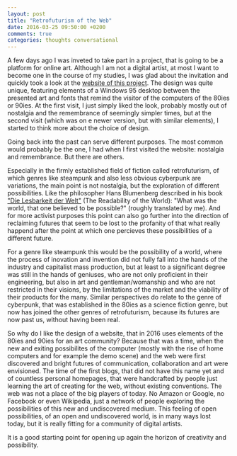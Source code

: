 ```yaml
---
layout: post
title: "Retrofuturism of the Web"
date: 2016-03-25 09:50:00 +0200
comments: true
categories: thoughts conversational
---
```


A few days ago I was inveted to take part in a project, that is going to be a platform for online art. Although I am not a digital artist, at most I want to become one in the course of my studies, I was glad about the invitation and quickly took a look at the [website of this project][0]. The design was quite unique, featuring elements of a Windows 95 desktop between the presented art and fonts that remind the visitor of the computers of the 80ies or 90ies. At the first visit, I just simply liked the look, probably mostly out of nostalgia and the remembrance of seemingly simpler times, but at the second visit (which was on e newer version, but with similar elements), I started to think more about the choice of design.
<!-- more -->
Going back into the past can serve different purposes. The most common would probably be the one, I had when I first visited the website: nostalgia and remembrance. But there are others.

Especially in the firmly established field of fiction called retrofuturism, of which genres like steampunk and also less obvious cyberpunk are variations, the main point is not nostalgia, but the exploration of different possibilities. Like the philosopher Hans Blumenberg described in his book ["Die Lesbarkeit der Welt"][1] (The Readability of the World): "What was the world, that one believed to be possible?" (roughly translated by me). And for more activist purposes this point can also go further into the direction of reclaiming futures that seem to be lost to the profanity of that what really happend after the point at which one percieves these possibilities of a different future.

For a genre like steampunk this would be the possibility of a world, where the process of inovation and invention did not fully fall into the hands of the industry and capitalist mass production, but at least to a significant degree was still in the hands of geniuses, who are not only proficient in their engineering, but also in art and gentleman/womanship and who are not restricted in their visions, by the limitations of the market and the viability of their products for the many. Similar perspectives do relate to the genre of cyberpunk, that was established in the 80ies as a science fiction genre, but now has joined the other genres of retrofuturism, because its futures are now past us, without having been real.

So why do I like the design of a website, that in 2016 uses elements of the 80ies and 90ies for an art community? Because that was a time, when the new and exiting possibilites of the computer (mostly with the rise of home computers and for example the demo scene) and the web were first discovered and bright futures of communication, collaboration and art were envisioned. The time of the first blogs, that did not have this name yet and of countless personal homepages, that were handcrafted by people just learning the art of creating for the web, without existing conventions. The web was not a place of the big players of today. No Amazon or Google, no Facebook or even Wikipedia, just a network of people exploring the possibilities of this new and undiscovered medium. This feeling of open possibilities, of an open and undiscovered world, is in many ways lost today, but it is really fitting for a community of digital artists.

It is a good starting point for opening up again the horizon of creativity and possibility.

[0]: http://mkblv.space/
[1]: http://www.amazon.de/Lesbarkeit-Welt-suhrkamp-taschenbuch-wissenschaft/dp/3518281925
